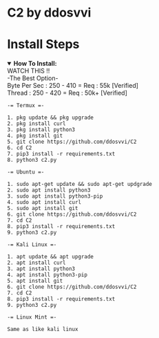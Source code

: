 # C2 by ddosvvi
# Install Steps
<details open>
    <summary><strong>How To Install:</strong></summary>
    WATCH THIS !!<br>
    -The Best Option-<br>
    Byte Per Sec : 250 - 410 = Req : 55k [Verified]<br>
    Thread : 250 - 420 = Req : 50k+ [Verified]<br>
    
    -= Termux =-

    1. pkg update && pkg upgrade
    2. pkg install curl
    3. pkg install python3
    4. pkg install git
    5. git clone https://github.com/ddosvvi/C2
    6. cd C2
    7. pip3 install -r requirements.txt
    8. python3 c2.py

    -= Ubuntu =-

    1. sudo apt-get update && sudo apt-get updgrade
    2. sudo apt install python3
    3. sudo apt install python3-pip
    4. sudo apt install curl
    5. sudo apt install git
    6. git clone https://github.com/ddosvvi/C2
    7. cd C2
    8. pip3 install -r requirements.txt
    9. python3 c2.py

    -= Kali Linux =-

    1. apt update && apt upgrade
    2. apt install curl
    3. apt install python3
    4. apt install python3-pip
    5. apt install git
    6. git clone https://github.com/ddosvvi/C2
    7. cd C2
    8. pip3 install -r requirements.txt
    9. python3 c2.py

    -= Linux Mint =-

    Same as like kali linux
